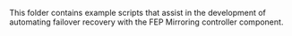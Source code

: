This folder contains example scripts that assist in the development of automating failover recovery with the FEP Mirroring controller component.
